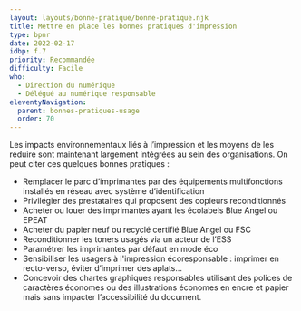 ```yaml
---
layout: layouts/bonne-pratique/bonne-pratique.njk
title: Mettre en place les bonnes pratiques d'impression
type: bpnr
date: 2022-02-17
idbp: f.7
priority: Recommandée
difficulty: Facile
who:
  - Direction du numérique
  - Délégué au numérique responsable
eleventyNavigation:
  parent: bonnes-pratiques-usage
  order: 70
---
```


Les impacts environnementaux liés à l’impression et les moyens de les réduire sont maintenant largement intégrées au sein des organisations. On peut citer ces quelques bonnes pratiques :
* Remplacer le parc d’imprimantes par des équipements multifonctions installés en réseau avec système d’identification
* Privilégier des prestataires qui proposent des copieurs reconditionnés
* Acheter ou louer des imprimantes ayant les écolabels Blue Angel ou EPEAT
* Acheter du papier neuf ou recyclé certifié Blue Angel ou FSC
* Reconditionner les toners usagés via un acteur de l’ESS
* Paramétrer les imprimantes par défaut en mode éco
* Sensibiliser les usagers à l'impression écoresponsable : imprimer en recto-verso, éviter d’imprimer des aplats…
* Concevoir des chartes graphiques responsables utilisant des polices de caractères économes ou des illustrations économes en encre et papier mais sans impacter l’accessibilité du document.

